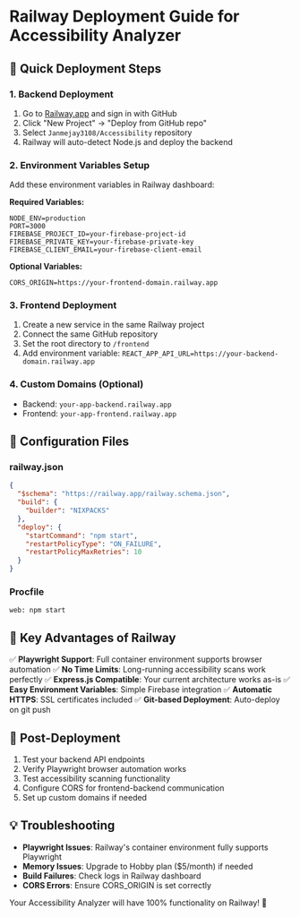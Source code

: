 # Railway Deployment Guide for Accessibility Analyzer

## 🚂 Quick Deployment Steps

### 1. Backend Deployment
1. Go to [Railway.app](https://railway.app) and sign in with GitHub
2. Click "New Project" → "Deploy from GitHub repo"
3. Select `Janmejay3108/Accessibility` repository
4. Railway will auto-detect Node.js and deploy the backend

### 2. Environment Variables Setup
Add these environment variables in Railway dashboard:

**Required Variables:**
```
NODE_ENV=production
PORT=3000
FIREBASE_PROJECT_ID=your-firebase-project-id
FIREBASE_PRIVATE_KEY=your-firebase-private-key
FIREBASE_CLIENT_EMAIL=your-firebase-client-email
```

**Optional Variables:**
```
CORS_ORIGIN=https://your-frontend-domain.railway.app
```

### 3. Frontend Deployment
1. Create a new service in the same Railway project
2. Connect the same GitHub repository
3. Set the root directory to `/frontend`
4. Add environment variable: `REACT_APP_API_URL=https://your-backend-domain.railway.app`

### 4. Custom Domains (Optional)
- Backend: `your-app-backend.railway.app`
- Frontend: `your-app-frontend.railway.app`

## 🔧 Configuration Files

### railway.json
```json
{
  "$schema": "https://railway.app/railway.schema.json",
  "build": {
    "builder": "NIXPACKS"
  },
  "deploy": {
    "startCommand": "npm start",
    "restartPolicyType": "ON_FAILURE",
    "restartPolicyMaxRetries": 10
  }
}
```

### Procfile
```
web: npm start
```

## 🎯 Key Advantages of Railway

✅ **Playwright Support**: Full container environment supports browser automation
✅ **No Time Limits**: Long-running accessibility scans work perfectly
✅ **Express.js Compatible**: Your current architecture works as-is
✅ **Easy Environment Variables**: Simple Firebase integration
✅ **Automatic HTTPS**: SSL certificates included
✅ **Git-based Deployment**: Auto-deploy on git push

## 🚀 Post-Deployment

1. Test your backend API endpoints
2. Verify Playwright browser automation works
3. Test accessibility scanning functionality
4. Configure CORS for frontend-backend communication
5. Set up custom domains if needed

## 💡 Troubleshooting

- **Playwright Issues**: Railway's container environment fully supports Playwright
- **Memory Issues**: Upgrade to Hobby plan ($5/month) if needed
- **Build Failures**: Check logs in Railway dashboard
- **CORS Errors**: Ensure CORS_ORIGIN is set correctly

Your Accessibility Analyzer will have 100% functionality on Railway! 🎉
